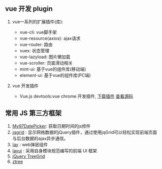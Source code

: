 ## vue 开发 plugin

1. vue一系列的扩展插件(库):
    * vue-cli: vue脚手架
    * vue-resource(axios): ajax请求
    * vue-router: 路由
    * vuex: 状态管理
    * vue-lazyload: 图片懒加载
    * vue-scroller: 页面滑动相关
    * mint-ui: 基于vue的组件库(移动端)
    * element-ui: 基于vue的组件库(PC端)

2. vue 开发插件
    * Vue.js devtools:vue chrome 开发插件, [下载插件](http://chromecj.com/web-development/2018-01/886.html) [查看源码](https://github.com/vuejs/vue-devtools)

## 常用 JS 第三方框架

1. [My97DatePicker](http://www.my97.net/demo/index.htm): 获取日期时间的js控件
1. [jqgrid](https://www.cnblogs.com/jiangxifanzhouyudu/p/7411308.html) : 显示网格数据的jQuery插件，通过使用jqGrid可以轻松实现前端页面与后台数据的ajax异步通信。
1. [lay](https://layer.layui.com/) : web弹层组件
1. [layui](https://www.layui.com/doc/modules/layer.html) : 采用自身模块规范编写的前端 UI 框架
1. [jQuery TreeGrid](http://maxazan.github.io/jquery-treegrid/)
1. [ztree](https://github.com/zTree/zTree_v3)
